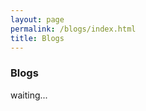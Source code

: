 ```yaml
---
layout: page
permalink: /blogs/index.html
title: Blogs
---
```


### Blogs
waiting...<br>



[//]: # (### Leave a Message 欢迎留言)

[//]: # ()
[//]: # (<br>)

[//]: # ()
[//]: # ({% include disqus.html %} )

[//]: # ()
[//]: # (<br>)

